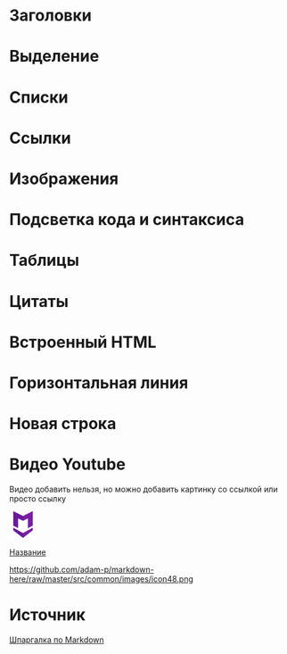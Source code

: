# Заголовки
# Выделение
# Списки
# Ссылки
# Изображения
# Подсветка кода и синтаксиса
# Таблицы
# Цитаты
# Встроенный HTML
# Горизонтальная линия
# Новая строка
# Видео Youtube
Видео добавить нельзя, но можно добавить картинку со ссылкой или просто ссылку

[![alt-текст](https://github.com/adam-p/markdown-here/raw/master/src/common/images/icon48.png)](ссылка)

[Название](https://github.com/adam-p/markdown-here/raw/master/src/common/images/icon48.png)

<https://github.com/adam-p/markdown-here/raw/master/src/common/images/icon48.png>
# Источник
[Шпаргалка по Markdown](https://github.com/sandino/Markdown-Cheatsheet)